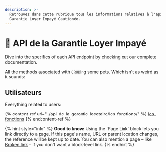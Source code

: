 ```yaml
---
description: >-
  Retrouvez dans cette rubrique tous les informations relatives à l'api des
  Garantie Loyer Impayé Cautionéo.
---
```


# 🔐 API de la Garantie Loyer Impayé

Dive into the specifics of each API endpoint by checking out our complete documentation.

All the methods associated with `CRUD`ing some pets. Which isn't as weird as it sounds:

## Utilisateurs

Everything related to users:

{% content-ref url="../api-de-la-garantie-locataire/les-fonctions/" %}
[les-fonctions](../api-de-la-garantie-locataire/les-fonctions/)
{% endcontent-ref %}

{% hint style="info" %}
**Good to know:** Using the 'Page Link' block lets you link directly to a page. If this page's name, URL or parent location changes, the reference will be kept up to date. You can also mention a page – like [Broken link](broken-reference "mention") – if you don't want a block-level link.
{% endhint %}
